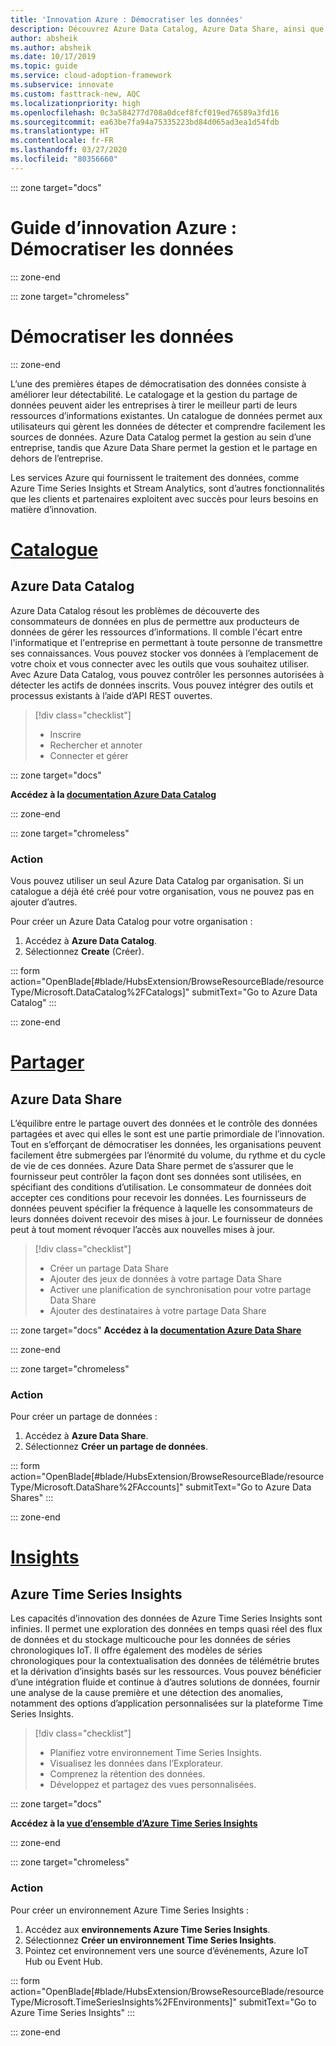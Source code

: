 ```yaml
---
title: 'Innovation Azure : Démocratiser les données'
description: Découvrez Azure Data Catalog, Azure Data Share, ainsi que d’autres outils qui améliorent la découverte et la compréhension des données.
author: absheik
ms.author: absheik
ms.date: 10/17/2019
ms.topic: guide
ms.service: cloud-adoption-framework
ms.subservice: innovate
ms.custom: fasttrack-new, AQC
ms.localizationpriority: high
ms.openlocfilehash: 0c3a584277d708a0dcef8fcf019ed76589a3fd16
ms.sourcegitcommit: ea63be7fa94a75335223bd84d065ad3ea1d54fdb
ms.translationtype: HT
ms.contentlocale: fr-FR
ms.lasthandoff: 03/27/2020
ms.locfileid: "80356660"
---
```

::: zone target="docs"

# <a name="azure-innovation-guide-democratize-data"></a>Guide d’innovation Azure : Démocratiser les données

::: zone-end

::: zone target="chromeless"

# <a name="democratize-data"></a>Démocratiser les données

::: zone-end

L’une des premières étapes de démocratisation des données consiste à améliorer leur détectabilité. Le catalogage et la gestion du partage de données peuvent aider les entreprises à tirer le meilleur parti de leurs ressources d’informations existantes. Un catalogue de données permet aux utilisateurs qui gèrent les données de détecter et comprendre facilement les sources de données. Azure Data Catalog permet la gestion au sein d’une entreprise, tandis que Azure Data Share permet la gestion et le partage en dehors de l’entreprise.

Les services Azure qui fournissent le traitement des données, comme Azure Time Series Insights et Stream Analytics, sont d’autres fonctionnalités que les clients et partenaires exploitent avec succès pour leurs besoins en matière d’innovation.

# <a name="catalog"></a>[Catalogue](#tab/Catalog)

## <a name="azure-data-catalog"></a>Azure Data Catalog

Azure Data Catalog résout les problèmes de découverte des consommateurs de données en plus de permettre aux producteurs de données de gérer les ressources d’informations. Il comble l'écart entre l'informatique et l'entreprise en permettant à toute personne de transmettre ses connaissances. Vous pouvez stocker vos données à l’emplacement de votre choix et vous connecter avec les outils que vous souhaitez utiliser. Avec Azure Data Catalog, vous pouvez contrôler les personnes autorisées à détecter les actifs de données inscrits. Vous pouvez intégrer des outils et processus existants à l’aide d’API REST ouvertes.

> [!div class="checklist"]
>
> - Inscrire
> - Rechercher et annoter
> - Connecter et gérer

::: zone target="docs"

**Accédez à la [documentation Azure Data Catalog](https://docs.microsoft.com/azure/data-catalog)**

::: zone-end

::: zone target="chromeless"

### <a name="action"></a>Action

Vous pouvez utiliser un seul Azure Data Catalog par organisation. Si un catalogue a déjà été créé pour votre organisation, vous ne pouvez pas en ajouter d’autres.

Pour créer un Azure Data Catalog pour votre organisation :

1. Accédez à **Azure Data Catalog**.
2. Sélectionnez **Create** (Créer).

<!-- markdownlint-disable DOCSMD001 -->

::: form action="OpenBlade[#blade/HubsExtension/BrowseResourceBlade/resourceType/Microsoft.DataCatalog%2FCatalogs]" submitText="Go to Azure Data Catalog" :::

<!-- markdownlint-enable DOCSMD001 -->

::: zone-end

# <a name="share"></a>[Partager](#tab/Share)

## <a name="azure-data-share"></a>Azure Data Share

L’équilibre entre le partage ouvert des données et le contrôle des données partagées et avec qui elles le sont est une partie primordiale de l’innovation. Tout en s’efforçant de démocratiser les données, les organisations peuvent facilement être submergées par l’énormité du volume, du rythme et du cycle de vie de ces données. Azure Data Share permet de s’assurer que le fournisseur peut contrôler la façon dont ses données sont utilisées, en spécifiant des conditions d’utilisation. Le consommateur de données doit accepter ces conditions pour recevoir les données. Les fournisseurs de données peuvent spécifier la fréquence à laquelle les consommateurs de leurs données doivent recevoir des mises à jour. Le fournisseur de données peut à tout moment révoquer l’accès aux nouvelles mises à jour.

> [!div class="checklist"]
>
> - Créer un partage Data Share
> - Ajouter des jeux de données à votre partage Data Share
> - Activer une planification de synchronisation pour votre partage Data Share
> - Ajouter des destinataires à votre partage Data Share

::: zone target="docs"
**Accédez à la [documentation Azure Data Share](https://docs.microsoft.com/azure/data-share)**

::: zone-end

::: zone target="chromeless"

<!-- markdownlint-disable MD024 -->

### <a name="action"></a>Action

Pour créer un partage de données :

1. Accédez à **Azure Data Share**.
2. Sélectionnez **Créer un partage de données**.

<!-- markdownlint-disable DOCSMD001 -->

::: form action="OpenBlade[#blade/HubsExtension/BrowseResourceBlade/resourceType/Microsoft.DataShare%2FAccounts]" submitText="Go to Azure Data Shares" :::

<!-- markdownlint-enable DOCSMD001 -->

::: zone-end

# <a name="insights"></a>[Insights](#tab/Insights)

## <a name="azure-time-series-insights"></a>Azure Time Series Insights

Les capacités d’innovation des données de Azure Time Series Insights sont infinies. Il permet une exploration des données en temps quasi réel des flux de données et du stockage multicouche pour les données de séries chronologiques IoT. Il offre également des modèles de séries chronologiques pour la contextualisation des données de télémétrie brutes et la dérivation d’insights basés sur les ressources. Vous pouvez bénéficier d’une intégration fluide et continue à d’autres solutions de données, fournir une analyse de la cause première et une détection des anomalies, notamment des options d’application personnalisées sur la plateforme Time Series Insights.

> [!div class="checklist"]
>
> - Planifiez votre environnement Time Series Insights.
> - Visualisez les données dans l’Explorateur.
> - Comprenez la rétention des données.
> - Développez et partagez des vues personnalisées.

::: zone target="docs"

**Accédez à la [vue d’ensemble d’Azure Time Series Insights](https://docs.microsoft.com/azure/time-series-insights/time-series-insights-update-overview)**

::: zone-end

::: zone target="chromeless"

### <a name="action"></a>Action

Pour créer un environnement Azure Time Series Insights :

1. Accédez aux **environnements Azure Time Series Insights**.
2. Sélectionnez **Créer un environnement Time Series Insights**.
3. Pointez cet environnement vers une source d’événements, Azure IoT Hub ou Event Hub.

<!-- markdownlint-disable DOCSMD001 -->

::: form action="OpenBlade[#blade/HubsExtension/BrowseResourceBlade/resourceType/Microsoft.TimeSeriesInsights%2FEnvironments]" submitText="Go to Azure Time Series Insights" :::

<!-- markdownlint-enable DOCSMD001 -->

::: zone-end
